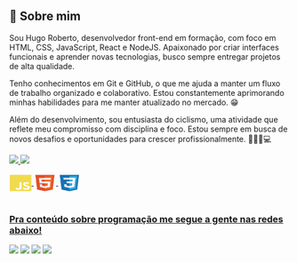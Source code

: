 ## 🚀 Sobre mim

Sou Hugo Roberto, desenvolvedor front-end em formação, com foco em HTML, CSS, JavaScript, React e NodeJS. Apaixonado por criar interfaces funcionais e aprender novas tecnologias, busco sempre entregar projetos de alta qualidade.

Tenho conhecimentos em Git e GitHub, o que me ajuda a manter um fluxo de trabalho organizado e colaborativo. Estou constantemente aprimorando minhas habilidades para me manter atualizado no mercado. 😁

Além do desenvolvimento, sou entusiasta do ciclismo, uma atividade que reflete meu compromisso com disciplina e foco. Estou sempre em busca de novos desafios e oportunidades para crescer profissionalmente. 🚴‍♀️💜💻

 <div>
   <a href="https://github.com/hrbraga">
   <img height="180em" src="https://github-readme-stats.vercel.app/api?username=hrbraga&show_icons=true&theme=tokyonight&include_all_commits=true&count_private=true"/>
   <img height="180em" src="https://github-readme-stats.vercel.app/api/top-langs/?username=hrbraga&layout=compact&langs_count=6&theme=tokyonight"/>
</div>
    
<div style="display: inline_block"><br>
  <img align="center" alt="Js" height="30" width="40" src="https://raw.githubusercontent.com/devicons/devicon/master/icons/javascript/javascript-plain.svg">
  <img align="center" alt="HTML" height="30" width="40" src="https://raw.githubusercontent.com/devicons/devicon/master/icons/html5/html5-original.svg">
  <img align="center" alt="CSS" height="30" width="40" src="https://raw.githubusercontent.com/devicons/devicon/master/icons/css3/css3-original.svg">
</div>
 
<br>
 
### Pra conteúdo sobre programação me segue a gente nas redes abaixo!
 
<div> 
  <a href="https://instagram.com/hrbraga87" target="_blank"><img src="https://img.shields.io/badge/-Instagram-%23E4405F?style=for-the-badge&logo=instagram&logoColor=white" target="_blank"></a>
 <a href="https://discord.gg/hrbraga87" target="_blank"><img src="https://img.shields.io/badge/Discord-7289DA?style=for-the-badge&logo=discord&logoColor=white" target="_blank"></a> 
  <a href = "mailto:hugbraga@gmail.com"><img src="https://img.shields.io/badge/-Gmail-%23333?style=for-the-badge&logo=gmail&logoColor=white" target="_blank"></a>
  <a href="https://www.linkedin.com/in/hrbraga" target="_blank"><img src="https://img.shields.io/badge/-LinkedIn-%230077B5?style=for-the-badge&logo=linkedin&logoColor=white" target="_blank"></a>
</div>
